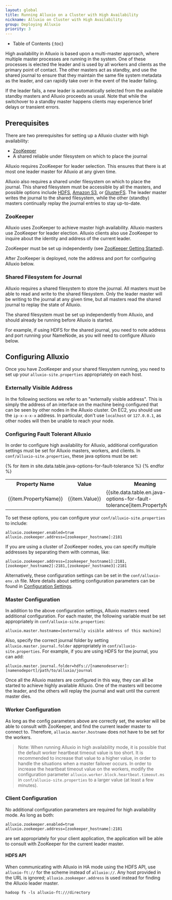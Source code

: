 ```yaml
---
layout: global
title: Running Alluxio on a Cluster with High Availability
nickname: Alluxio on Cluster with High Availability
group: Deploying Alluxio
priority: 3
---
```


* Table of Contents
{:toc}

High availability in Alluxio is based upon a multi-master approach, where multiple master processes
are running in the system. One of these processes is elected the leader and is used by all workers 
and clients as the primary point of contact. The other masters act as standby, and use the shared 
journal to ensure that they maintain the same file system metadata as the leader, and can rapidly 
take over in the event of the leader failing.

If the leader fails, a new leader is automatically selected from the available standby masters and
Alluxio proceeds as usual. Note that while the switchover to a standby master happens clients may
experience brief delays or transient errors.

## Prerequisites

There are two prerequisites for setting up a Alluxio cluster with high availability:

* [ZooKeeper](http://zookeeper.apache.org/)
* A shared reliable under filesystem on which to place the journal

Alluxio requires ZooKeeper for leader selection. This ensures that there is at most one leader
master for Alluxio at any given time.

Alluxio also requires a shared under filesystem on which to place the journal. This shared
filesystem must be accessible by all the masters, and possible options include
[HDFS](Configuring-Alluxio-with-HDFS.html), [Amazon S3](Configuring-Alluxio-with-S3.html), or
[GlusterFS](Configuring-Alluxio-with-GlusterFS.html). The leader master writes the journal to the
shared filesystem, while the other (standby) masters continually replay the journal entries to stay
up-to-date.

### ZooKeeper

Alluxio uses ZooKeeper to achieve master high availability. Alluxio masters use ZooKeeper for leader
election. Alluxio clients also use ZooKeeper to inquire about the identity and address of the
current leader.

ZooKeeper must be set up independently
(see [ZooKeeper Getting Started](http://zookeeper.apache.org/doc/r3.4.5/zookeeperStarted.html)).

After ZooKeeper is deployed, note the address and port for configuring Alluxio below.

### Shared Filesystem for Journal

Alluxio requires a shared filesystem to store the journal. All masters must be able to read and
write to the shared filesystem. Only the leader master will be writing to the journal at any given
time, but all masters read the shared journal to replay the state of Alluxio.

The shared filesystem must be set up independently from Alluxio, and should already be running
before Alluxio is started.

For example, if using HDFS for the shared journal, you need to note address and port running your
NameNode, as you will need to configure Alluxio below.

## Configuring Alluxio

Once you have ZooKeeper and your shared filesystem running, you need to set up your `alluxio-site.properties`
appropriately on each host.

### Externally Visible Address

In the following sections we refer to an "externally visible address". This is simply the address of
an interface on the machine being configured that can be seen by other nodes in the Alluxio cluster.
On EC2, you should use the `ip-x-x-x-x` address. In particular, don't use `localhost` or `127.0.0.1`, as
other nodes will then be unable to reach your node.

### Configuring Fault Tolerant Alluxio

In order to configure high availability for Alluxio, additional configuration settings must be set for
Alluxio masters, workers, and clients. In `conf/alluxio-site.properties`, these java options must be set:

<table class="table">
<tr><th>Property Name</th><th>Value</th><th>Meaning</th></tr>
{% for item in site.data.table.java-options-for-fault-tolerance %}
<tr>
  <td>{{item.PropertyName}}</td>
  <td>{{item.Value}}</td>
  <td>{{site.data.table.en.java-options-for-fault-tolerance[item.PropertyName]}}</td>
</tr>
{% endfor %}
</table>

To set these options, you can configure your `conf/alluxio-site.properties` to include:

    alluxio.zookeeper.enabled=true
    alluxio.zookeeper.address=[zookeeper_hostname]:2181

If you are using a cluster of ZooKeeper nodes, you can specify multiple addresses by separating them
with commas, like:

    alluxio.zookeeper.address=[zookeeper_hostname1]:2181,[zookeeper_hostname2]:2181,[zookeeper_hostname3]:2181

Alternatively, these configuration settings can be set in the `conf/alluxio-env.sh` file. More
details about setting configuration parameters can be found in
[Configuration Settings](Configuration-Settings.html).

### Master Configuration

In addition to the above configuration settings, Alluxio masters need additional configuration. For
each master, the following variable must be set appropriately in `conf/alluxio-site.properties`:

    alluxio.master.hostname=[externally visible address of this machine]

Also, specify the correct journal folder by setting `alluxio.master.journal.folder` appropriately in
`conf/alluxio-site.properties`. For example, if you are using HDFS for the journal, you can add:

    alluxio.master.journal.folder=hdfs://[namenodeserver]:[namenodeport]/path/to/alluxio/journal

Once all the Alluxio masters are configured in this way, they can all be started to achieve highly
available Alluxio. One of the masters will become the leader, and the others will replay the journal
and wait until the current master dies.

### Worker Configuration

As long as the config parameters above are correctly set, the worker will be able to consult with
ZooKeeper, and find the current leader master to connect to. Therefore, `alluxio.master.hostname`
does not have to be set for the workers.

> Note: When running Alluxio in high availability mode, it is possible that the default worker
> heartbeat timeout value is too short. It is recommended to increase that value to a higher value,
> in order to handle the situations when a master failover occurs. In order to increase the
> heartbeat timeout value on the workers, modify the configuration parameter
> `alluxio.worker.block.heartbeat.timeout.ms` in `conf/alluxio-site.properties` to a larger value
> (at least a few minutes).

### Client Configuration

No additional configuration parameters are required for high availability mode. As long as both:

```properties
alluxio.zookeeper.enabled=true
alluxio.zookeeper.address=[zookeeper_hostname]:2181
```

are set appropriately for your client application, the application will be able to consult with
ZooKeeper for the current leader master.

#### HDFS API

When communicating with Alluxio in HA mode using the HDFS API, use `alluxio-ft://` for the scheme
instead of `alluxio://`. Any host provided in the URL is ignored; `alluxio.zookeeper.address` is used
instead for finding the Alluxio leader master.

```
hadoop fs -ls alluxio-ft:///directory
```
